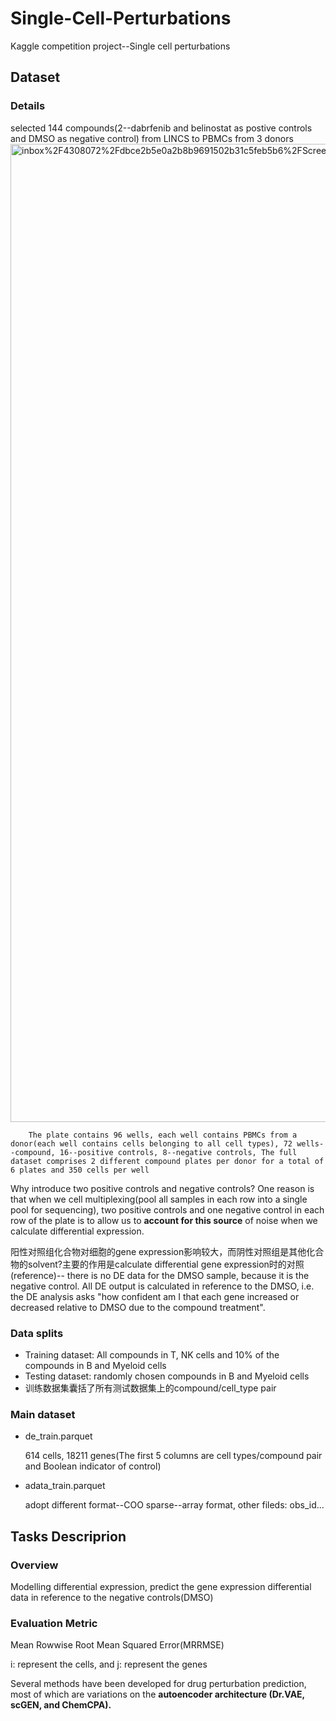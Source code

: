 # Single-Cell-Perturbations
Kaggle competition project--Single cell perturbations
## Dataset

### Details

selected 144 compounds(2--dabrfenib and belinostat as postive controls and DMSO as negative control) from LINCS to PBMCs from 3 donors
<img width="1565" alt="inbox%2F4308072%2Fdbce2b5e0a2b8b9691502b31c5feb5b6%2FScreenshot 2023-08-25 at 6 20 53 PM" src="https://github.com/Kainan-Liu/Single-Cell-Perturbations/assets/146005327/72f3a46b-12c4-463d-a837-9dcd45e3409f">


		The plate contains 96 wells, each well contains PBMCs from a donor(each well contains cells belonging to all cell types), 72 wells--compound, 16--positive controls, 8--negative controls, The full dataset comprises 2 different compound plates per donor for a total of 6 plates and 350 cells per well

Why introduce two positive controls and negative controls? One reason is that when we cell multiplexing(pool all samples in each row into a single pool for sequencing), two positive controls and one negative control in each row of the plate is to allow us to **account for this source** of noise when we calculate differential expression.

阳性对照组化合物对细胞的gene expression影响较大，而阴性对照组是其他化合物的solvent?主要的作用是calculate differential gene expression时的对照(reference)-- there is no DE data for the DMSO sample, because it is the negative control. All DE output is calculated in reference to the DMSO, i.e. the DE analysis asks "how confident am I that each gene increased or decreased relative to DMSO due to the compound treatment".

### Data splits

- Training dataset: All compounds in T, NK cells and 10% of the compounds in B and Myeloid cells
- Testing dataset: randomly chosen compounds in B and Myeloid cells
- 训练数据集囊括了所有测试数据集上的compound/cell_type pair

### Main dataset

- de_train.parquet

  614 cells, 18211 genes(The first 5 columns are cell types/compound pair and Boolean indicator of control)

- adata_train.parquet

  adopt  different format--COO sparse--array format, other fileds: obs_id...

## Tasks Descriprion

### Overview

Modelling differential expression, predict the gene expression differential data in reference to the negative controls(DMSO)

### Evaluation Metric

Mean Rowwise Root Mean Squared Error(MRRMSE)

i: represent the cells, and j:  represent the genes

Several methods have been developed for drug perturbation prediction, most of which are variations on the **autoencoder architecture (Dr.VAE, scGEN, and ChemCPA).**
